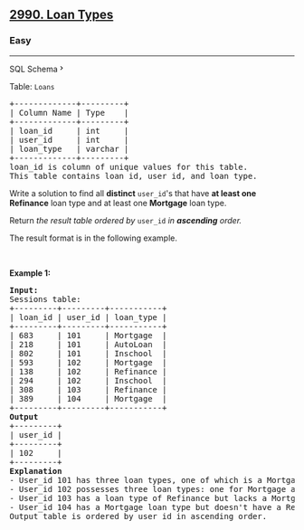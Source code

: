 <h2><a href="https://leetcode.com/problems/loan-types/">2990. Loan Types</a></h2><h3>Easy</h3><hr><div class="sql-schema-wrapper__3VBi"><a class="sql-schema-link__3cEg">SQL Schema<svg viewBox="0 0 24 24" width="1em" height="1em" class="icon__1Md2"><path fill-rule="evenodd" d="M10 6L8.59 7.41 13.17 12l-4.58 4.59L10 18l6-6z"></path></svg></a></div><div><p>Table: <code>Loans</code></p>

<pre>+-------------+---------+
| Column Name | Type    |
+-------------+---------+
| loan_id     | int     |
| user_id     | int     |
| loan_type   | varchar |
+-------------+---------+
loan_id is column of unique values for this table.
This table contains loan_id, user_id, and loan_type.
</pre>

<p>Write a solution to find all <strong>distinct</strong> <code>user_id</code>'s that have <strong>at least one</strong> <strong>Refinance</strong> loan type and at least one <strong>Mortgage</strong> loan type.</p>

<p>Return <em>the result table ordered by </em><code>user_id</code><em> in <strong>ascending</strong> order</em><em>.</em></p>

<p>The result format is in the following example.</p>

<p>&nbsp;</p>
<p><strong class="example">Example 1:</strong></p>

<pre><strong>Input:</strong>
Sessions table:
+---------+---------+-----------+
| loan_id | user_id | loan_type |
+---------+---------+-----------+
| 683     | 101     | Mortgage  |
| 218     | 101     | AutoLoan  |
| 802     | 101     | Inschool  |
| 593     | 102     | Mortgage  |
| 138     | 102     | Refinance |
| 294     | 102     | Inschool  |
| 308     | 103     | Refinance |
| 389     | 104     | Mortgage  |
+---------+---------+-----------+
<strong>Output</strong>
+---------+
| user_id | 
+---------+
| 102     | 
+---------+
<strong>Explanation</strong>
- User_id 101 has three loan types, one of which is a Mortgage. However, this user does not have any loan type categorized as Refinance, so user_id 101 won't be considered.
- User_id 102 possesses three loan types: one for Mortgage and one for Refinance. Hence, user_id 102 will be included in the result.
- User_id 103 has a loan type of Refinance but lacks a Mortgage loan type, so user_id 103 won't be considered.
- User_id 104 has a Mortgage loan type but doesn't have a Refinance loan type, thus, user_id 104 won't be considered.
Output table is ordered by user_id in ascending order.
</pre>
</div>
